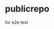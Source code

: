 # publicrepo
for e2e test




































































































































































































































































